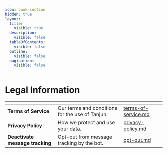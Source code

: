 ```yaml
---
icon: book-section
hidden: true
layout:
  title:
    visible: true
  description:
    visible: false
  tableOfContents:
    visible: false
  outline:
    visible: false
  pagination:
    visible: false
---
```


# Legal Information

<table data-view="cards" data-full-width="false"><thead><tr><th></th><th></th><th data-hidden data-card-target data-type="content-ref"></th></tr></thead><tbody><tr><td><strong>Terms of Service</strong></td><td>Our terms and conditions for the use of Tanjun.</td><td><a href="terms-of-service.md">terms-of-service.md</a></td></tr><tr><td><strong>Privacy Policy</strong></td><td>How we protect and use your data.</td><td><a href="privacy-policy.md">privacy-policy.md</a></td></tr><tr><td><strong>Deactivate message tracking</strong></td><td>Opt-out from message tracking by the bot.</td><td><a href="../docs/opt-out.md">opt-out.md</a></td></tr></tbody></table>
